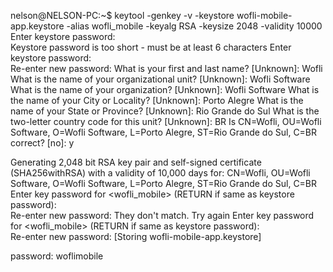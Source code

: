 nelson@NELSON-PC:~$ keytool -genkey -v -keystore wofli-mobile-app.keystore -alias wofli_mobile -keyalg RSA -keysize 2048 -validity 10000
Enter keystore password:  
Keystore password is too short - must be at least 6 characters
Enter keystore password:  
Re-enter new password: 
What is your first and last name?
  [Unknown]:  Wofli     
What is the name of your organizational unit?
  [Unknown]:  Wofli Software
What is the name of your organization?
  [Unknown]:  Wofli Software
What is the name of your City or Locality?
  [Unknown]:  Porto Alegre
What is the name of your State or Province?
  [Unknown]:  Rio Grande do Sul
What is the two-letter country code for this unit?
  [Unknown]:  BR
Is CN=Wofli, OU=Wofli Software, O=Wofli Software, L=Porto Alegre, ST=Rio Grande do Sul, C=BR correct?
  [no]:  y

Generating 2,048 bit RSA key pair and self-signed certificate (SHA256withRSA) with a validity of 10,000 days
	for: CN=Wofli, OU=Wofli Software, O=Wofli Software, L=Porto Alegre, ST=Rio Grande do Sul, C=BR
Enter key password for <wofli_mobile>
	(RETURN if same as keystore password):  
Re-enter new password: 
They don't match. Try again
Enter key password for <wofli_mobile>
	(RETURN if same as keystore password):  
Re-enter new password: 
[Storing wofli-mobile-app.keystore]

password: woflimobile